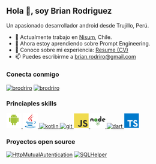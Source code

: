 ## Hola 👋, soy Brian Rodriguez

Un apasionado desarrollador android desde Trujillo, Perú.



- 🔭 Actualmente trabajo en [Nisum](https://www.nisum.com/es/), Chile.
- 🌱 Ahora estoy aprendiendo sobre Prompt Engineering.
- 📄 Conoce sobre mi experiencia: [Resume (CV)](/CV_BrianRodriguez.pdf)
- 📫 Puedes escribirme a brian.rodriro@gmail.com


### Conecta conmigo

<a href="https://twitter.com/brodriro" target="blank"><img align="center" src="https://raw.githubusercontent.com/rahuldkjain/github-profile-readme-generator/master/src/images/icons/Social/twitter.svg" alt="brodriro" height="24" width="36" /></a>
<a href="https://linkedin.com/in/brodriro" target="blank"><img align="center" src="https://raw.githubusercontent.com/rahuldkjain/github-profile-readme-generator/master/src/images/icons/Social/linked-in-alt.svg" alt="brodriro" height="24" width="36" /></a>
</p>


### Princiaples skills
<p align="left"> 
<a href="https://developer.android.com" target="_blank" rel="noreferrer"> <img src="https://raw.githubusercontent.com/devicons/devicon/master/icons/android/android-original-wordmark.svg" alt="android" width="40" height="40"/> </a> 
  <a href="https://www.java.com" target="_blank" rel="noreferrer"> <img src="https://raw.githubusercontent.com/devicons/devicon/master/icons/java/java-original.svg" alt="java" width="40" height="40"/> </a> 
<a href="https://kotlinlang.org" target="_blank" rel="noreferrer"> <img src="https://www.vectorlogo.zone/logos/kotlinlang/kotlinlang-icon.svg" alt="kotlin" width="40" height="40"/> </a> 
 <a href="https://git-scm.com/" target="_blank" rel="noreferrer"> <img src="https://www.vectorlogo.zone/logos/git-scm/git-scm-icon.svg" alt="git" width="40" height="40"/> </a> 
  <a href="https://developer.mozilla.org/en-US/docs/Web/JavaScript" target="_blank" rel="noreferrer"> <img src="https://raw.githubusercontent.com/devicons/devicon/master/icons/javascript/javascript-original.svg" alt="javascript" width="40" height="40"/> </a> 
   <a href="https://nodejs.org" target="_blank" rel="noreferrer"> <img src="https://raw.githubusercontent.com/devicons/devicon/master/icons/nodejs/nodejs-original-wordmark.svg" alt="nodejs" width="40" height="40"/> </a>  
     <a href="https://dart.dev" target="_blank" rel="noreferrer"> <img src="https://www.vectorlogo.zone/logos/dartlang/dartlang-icon.svg" alt="dart" width="40" height="40"/> </a> 
  <a href="https://www.typescriptlang.org/" target="_blank" rel="noreferrer"> <img src="https://raw.githubusercontent.com/devicons/devicon/master/icons/typescript/typescript-original.svg" alt="typescript" width="40" height="40"/> </a>  </p>



### Proyectos open source
[![HttpMutualAutentication](https://github-readme-stats.vercel.app/api/pin/?username=brodriro&repo=HttpMutualAuthentication)](https://github.com/brodriro/HttpMutualAuthentication)
[![SQLHelper](https://github-readme-stats.vercel.app/api/pin/?username=brodriro&repo=FlutterSQLHelper)](https://github.com/brodriro/FlutterSQLHelper)

